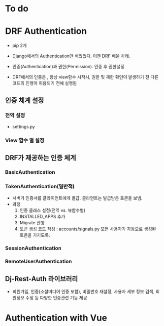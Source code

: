 # To do





# DRF Authentication

* pip 2개

* Django에서의 Authentication만 배웠었다. 이젠 DRF 배울 차례.
* 인증(Authentication)과 권한(Permission). 인증 후 권한설정
* DRF에서의 인증은 , 항상 view함수 시작시, 권한 및 제한 확인이 발생하기 전 다른 코드의 진행이 허용되기 전에 실행됨

## 인증 체계 설정

### 전역 설정

* settings.py

### View 함수 별 설정



## DRF가 제공하는 인증 체계

### BasicAuthentication

### TokenAuthentication(일반적)

* 서버가 인증서를 클라이언트에게 발급. 클라언트는 발급받은 토큰을 보냄.
* 과정
  1. 인증 클래스 설정(전역 vs. 뷰함수별)
  2. INSTALLED_APPS 추가
  3. Migrate 진행
  4. 토큰 생성 코드 작성 : accounts/signals.py 모든 사용자가 자동으로 생성된 토큰을 가지도록.

### SessionAuthentication

### RemoteUserAuthentication 

## Dj-Rest-Auth 라이브러리

* 회원가입, 인증(소셜미디어 인증 포함), 비밀번호 재설정, 사용자 세부 정보 검색, 회원정보 수정 등 다양한 인증관련 기능 제공

# Authentication with Vue